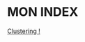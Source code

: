 # MON INDEX
[Clustering !](https://github.com/FekihTaoufik/repoGuillaume/blob/master/clustering.md)
